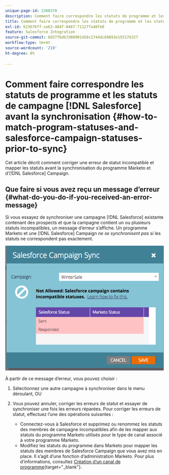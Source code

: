 ```yaml
---
unique-page-id: 2360370
description: Comment faire correspondre les statuts de programme et les statuts de campagne Salesforce avant la synchronisation - Documentation de Marketo - Documentation du produit
title: Comment faire correspondre les statuts de programme et les statuts de campagne Salesforce avant la synchronisation
exl-id: 623676ff-ce63-484f-8467-71127fa40fe0
feature: Salesforce Integration
source-git-commit: 0d37fbdb7d08901458c1744dc68893e155176327
workflow-type: tm+mt
source-wordcount: '219'
ht-degree: 0%

---
```


# Comment faire correspondre les statuts de programme et les statuts de campagne [!DNL Salesforce] avant la synchronisation {#how-to-match-program-statuses-and-salesforce-campaign-statuses-prior-to-sync}

Cet article décrit comment corriger une erreur de statut incompatible et mapper les statuts avant la synchronisation du programme Marketo et d’[!DNL Salesforce] Campaign.

## Que faire si vous avez reçu un message d’erreur {#what-do-you-do-if-you-received-an-error-message}

Si vous essayez de synchroniser une campagne [!DNL Salesforce] existante contenant des prospects et que la campagne contient un ou plusieurs statuts incompatibles, un message d’erreur s’affiche. Un programme Marketo et une [!DNL Salesforce] Campaign *ne se synchronisent pas* si les statuts ne correspondent pas exactement.

![](assets/image2015-7-22-9-3a23-3a29.png)

À partir de ce message d’erreur, vous pouvez choisir :

1. Sélectionnez une autre campagne à synchroniser dans le menu déroulant, OU
1. Vous pouvez annuler, corriger les erreurs de statut et essayer de synchroniser une fois les erreurs réparées. Pour corriger les erreurs de statut, effectuez l’une des opérations suivantes :

   * Connectez-vous à Salesforce et supprimez ou renommez les statuts des membres de campagne incompatibles afin de les mapper aux statuts du programme Marketo utilisés pour le type de canal associé à votre programme Marketo.
   * Modifiez les statuts du programme dans Marketo pour mapper les statuts des membres de Salesforce Campaign que vous avez mis en place. Il s’agit d’une fonction d’administration Marketo. Pour plus d’informations, consultez [Création d’un canal de programme](/help/marketo/product-docs/administration/tags/create-a-program-channel.md){target="_blank"}.
